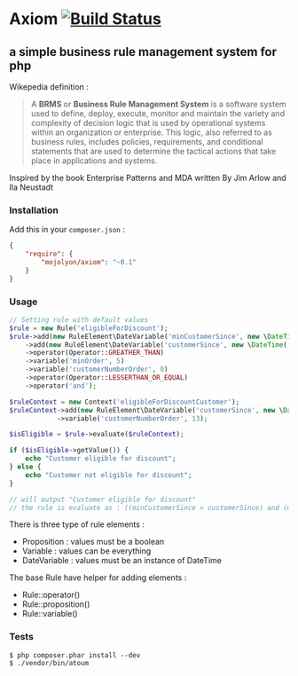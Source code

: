 # Axiom [![Build Status](https://travis-ci.org/mojoLyon/Axiom.png?branch=master)](https://travis-ci.org/mojoLyon/Axiom)

## a simple business rule management system for php

Wikepedia definition :

> A **BRMS** or **Business Rule Management System** is a software system used to define, deploy, execute, monitor and maintain the variety and complexity of decision logic that is used by operational systems within an organization or enterprise. This logic, also referred to as business rules, includes policies, requirements, and conditional statements that are used to determine the tactical actions that take place in applications and systems.

Inspired by the book Enterprise Patterns and MDA written By Jim Arlow and Ila Neustadt

### Installation

Add this in your `composer.json` :

```json
{
    "require": {
        "mojolyon/axiom": "~0.1"
    }
}
```

### Usage

```php
// Setting rule with default values
$rule = new Rule('eligibleForDiscount');
$rule->add(new RuleElement\DateVariable('minCustomerSince', new \DateTime('2014-01-01 00:00:00')))
    ->add(new RuleElement\DateVariable('customerSince', new \DateTime('2014-01-01 00:00:00')))
    ->operator(Operator::GREATHER_THAN)
    ->variable('minOrder', 5)
    ->variable('customerNumberOrder', 0)
    ->operator(Operator::LESSERTHAN_OR_EQUAL)
    ->operator('and');

$ruleContext = new Context('eligibleForDiscountCustomer');
$ruleContext->add(new RuleElement\DateVariable('customerSince', new \DateTime('2013-12-11 22:00:00')))
            ->variable('customerNumberOrder', 13);

$isEligible = $rule->evaluate($ruleContext);

if ($isEligible->getValue()) {
    echo "Customer eligible for discount";
} else {
    echo "Customer not eligible for discount";
}

// will output "Customer eligible for discount"
// the rule is evaluate as : ((minCustomerSince > customerSince) and (minOrder <= customerNumberOrder))
```

There is three type of rule elements :

 - Proposition : values must be a boolean
 - Variable : values can be everything
 - DateVariable : values must be an instance of DateTime

 The base Rule have helper for adding elements :

 - Rule::operator()
 - Rule::proposition()
 - Rule::variable()

### Tests

```
$ php composer.phar install --dev
$ ./vendor/bin/atoum
```